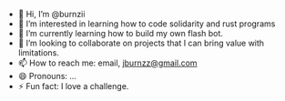- 👋 Hi, I’m @burnzii
- 👀 I’m interested in learning how to code solidarity and rust programs
- 🌱 I’m currently learning how to build my own flash bot.
- 💞️ I’m looking to collaborate on projects that I can bring value with limitations.
- 📫 How to reach me: email, jburnzz@gmail.com
- 😄 Pronouns: ...
- ⚡ Fun fact: I love a challenge.

<!---
burnzii/burnzii is a ✨ special ✨ repository because its `README.md` (this file) appears on your GitHub profile.
You can click the Preview link to take a look at your changes.
--->

